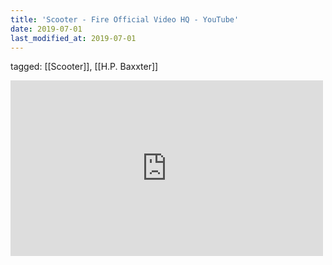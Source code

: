 ```yaml
---
title: 'Scooter - Fire Official Video HQ - YouTube'
date: 2019-07-01
last_modified_at: 2019-07-01
---
```

tagged: [[Scooter]], [[H.P. Baxxter]]
<iframe allow="accelerometer; autoplay; clipboard-write; encrypted-media; gyroscope; picture-in-picture" allowfullscreen="" frameborder="0" height="281" id="youtube_iframe" src="https://www.youtube.com/embed/r32LcBqiv7I?feature=oembed&amp;enablejsapi=1&amp;origin=https://safe.txmblr.com&amp;wmode=opaque" width="500"></iframe>